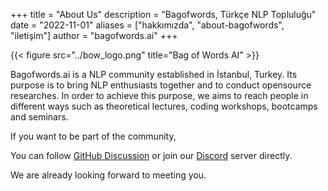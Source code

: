 +++
title = "About Us"
description = "Bagofwords, Türkçe NLP Topluluğu"
date = "2022-11-01"
aliases = ["hakkımızda", "about-bagofwords", "iletişim"]
author = "bagofwords.ai"
+++

{{< figure src="../bow_logo.png" title="Bag of Words AI" >}}

Bagofwords.ai is a NLP community established in İstanbul, Turkey. Its purpose is to bring NLP enthusiasts together and to conduct opensource researches. In order to achieve this  purpose, we aims to reach people in different ways such as theoretical lectures, coding workshops, bootcamps and seminars.

If you want to be part of the community,

You can follow [GitHub Discussion](https://github.com/BagofWordsai/bagofwordsai.github.io/discussions) or join our [Discord](https://discord.gg/fURbQYqhpW) server directly. 

We are already looking forward to meeting you.